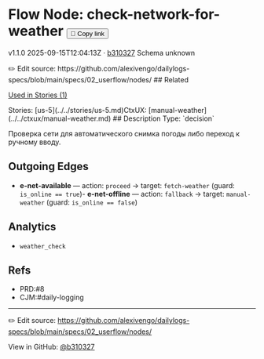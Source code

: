 
# Flow Node: check-network-for-weather <button class="copy-link" aria-label="Copy page link" onclick="window.spechubCopyLink && window.spechubCopyLink()">🔗 Copy link</button>

<p class="badges">
  <span class="badge version">v1.1.0</span>
  <span class="badge build">2025-09-15T12:04:13Z · <a href="https://github.com/alexivengo/dailylogs-specs/commits/main" target="_blank" rel="noopener" class="sha">b310327</a></span>
  <span class="badge schema unknown">Schema unknown</span>
</p>
✏️ Edit source: https://github.com/alexivengo/dailylogs-specs/blob/main/specs/02_userflow/nodes/
## Related
<p>
  <span class="chip">
    <a href="../stories/index.md#?flow=check-network-for-weather">Used in Stories (1)</a>
  </span>
</p>
Stories:
<span class="chip">[us-5](../../stories/us-5.md)</span>CtxUX:
<span class="chip">[manual-weather](../../ctxux/manual-weather.md)</span>
## Description
Type: `decision`

Проверка сети для автоматического снимка погоды либо переход к ручному вводу.



## Outgoing Edges
- **e-net-available** — action: `proceed` → target: `fetch-weather` (guard: `is_online == true`)- **e-net-offline** — action: `fallback` → target: `manual-weather` (guard: `is_online == false`)

## Analytics
- `weather_check`

## Refs
- PRD:#8
- CJM:#daily-logging

---
✏️ Edit source: https://github.com/alexivengo/dailylogs-specs/blob/main/specs/02_userflow/nodes/

<p class="page-meta">
  View in GitHub: <a href="https://github.com/alexivengo/dailylogs-specs/commit/b310327" target="_blank" rel="noopener">@b310327</a></p>